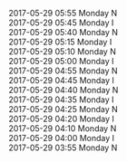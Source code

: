 2017-05-29 05:55 Monday  N  
2017-05-29 05:45 Monday  I  
2017-05-29 05:40 Monday  N  
2017-05-29 05:15 Monday  I  
2017-05-29 05:10 Monday  N  
2017-05-29 05:00 Monday  I  
2017-05-29 04:55 Monday  N  
2017-05-29 04:45 Monday  I  
2017-05-29 04:40 Monday  N  
2017-05-29 04:35 Monday  I  
2017-05-29 04:25 Monday  N  
2017-05-29 04:20 Monday  I  
2017-05-29 04:10 Monday  N  
2017-05-29 04:00 Monday  I  
2017-05-29 03:55 Monday  N  
